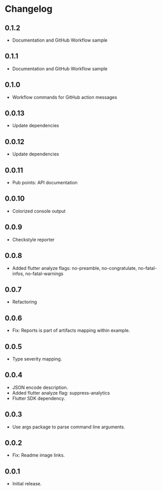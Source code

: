 # Changelog

## 0.1.2

* Documentation and GitHub Workflow sample

## 0.1.1

* Documentation and GitHub Workflow sample

## 0.1.0

* Workflow commands for GitHub action messages

## 0.0.13

* Update dependencies

## 0.0.12

* Update dependencies

## 0.0.11

* Pub points: API documentation

## 0.0.10

* Colorized console output

## 0.0.9

* Checkstyle reporter

## 0.0.8

* Added flutter analyze flags: no-preamble, no-congratulate, no-fatal-infos, no-fatal-warnings

## 0.0.7

* Refactoring

## 0.0.6

* Fix: Reports is part of artifacts mapping within example.

## 0.0.5

* Type severity mapping.

## 0.0.4

* JSON encode description.
* Added flutter analyze flag: suppress-analytics
* Flutter SDK dependency.

## 0.0.3

* Use args package to parse command line arguments.

## 0.0.2

* Fix: Readme image links.

## 0.0.1

* Initial release. 
